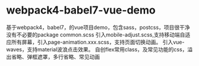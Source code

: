 # webpack4-babel7-vue-demo
基于webpack4，babel7，的vue项目demo，包含sass，postcss，项目很干净没有不必要的package
common.scss 引入mobile-adjust.scss,支持移动端自适应所有屏幕，引入page-animation.xxx.scss，支持页面切换动画。
引入vue-waves，支持material波浪点击效果。
自创flex常用class，及常见功能的css，溢出省略、弹框遮罩，多行省略、常见动画



